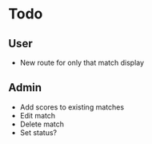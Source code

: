# Todo

## User
- New route for only that match display

## Admin
- Add scores to existing matches
- Edit match
- Delete match
- Set status? 
